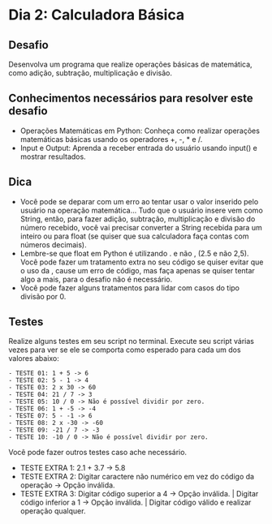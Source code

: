 # Dia 2: Calculadora Básica

## Desafio

Desenvolva um programa que realize operações básicas de matemática, como adição, subtração, multiplicação e divisão.

## Conhecimentos necessários para resolver este desafio

- Operações Matemáticas em Python: Conheça como realizar operações matemáticas básicas usando os operadores +, -, * e /.
- Input e Output: Aprenda a receber entrada do usuário usando input() e mostrar resultados.

## Dica

- Você pode se deparar com um erro ao tentar usar o valor inserido pelo usuário na operação matemática... Tudo que o usuário insere vem como String, então, para fazer adição, subtração, multiplicação e divisão do número recebido, você vai precisar converter a String recebida para um inteiro ou para float (se quiser que sua calculadora faça contas com números decimais).
- Lembre-se que float em Python é utilizando . e não , (2.5 e não 2,5). Você pode fazer um tratamento extra no seu código se quiser evitar que o uso da , cause um erro de código, mas faça apenas se quiser tentar algo a mais, para o desafio não é necessário.
- Você pode fazer alguns tratamentos para lidar com casos do tipo divisão por 0.

## Testes

Realize alguns testes em seu script no terminal. Execute seu script várias vezes para ver se ele se comporta como esperado para cada um dos valores abaixo:

    - TESTE 01: 1 + 5 -> 6
    - TESTE 02: 5 - 1 -> 4
    - TESTE 03: 2 x 30 -> 60
    - TESTE 04: 21 / 7 -> 3
    - TESTE 05: 10 / 0 -> Não é possível dividir por zero.
    - TESTE 06: 1 + -5 -> -4
    - TESTE 07: 5 - -1 -> 6
    - TESTE 08: 2 x -30 -> -60
    - TESTE 09: -21 / 7 -> -3
    - TESTE 10: -10 / 0 -> Não é possível dividir por zero.

Você pode fazer outros testes caso ache necessário.

- TESTE EXTRA 1: 2.1 + 3.7 -> 5.8
- TESTE EXTRA 2: Digitar caractere não numérico em vez do código da operação -> Opção inválida.
- TESTE EXTRA 3: Digitar código superior a 4 -> Opção inválida. | Digitar código inferior a 1 -> Opção inválida. | Digitar código válido e realizar operação qualquer.